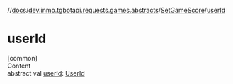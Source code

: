 //[docs](../../../index.md)/[dev.inmo.tgbotapi.requests.games.abstracts](../index.md)/[SetGameScore](index.md)/[userId](user-id.md)



# userId  
[common]  
Content  
abstract val [userId](user-id.md): [UserId](../../dev.inmo.tgbotapi.types/index.md#%5Bdev.inmo.tgbotapi.types%2FUserId%2F%2F%2FPointingToDeclaration%2F%5D%2FClasslikes%2F625018081)  



